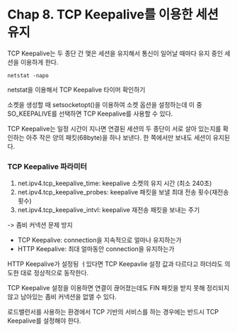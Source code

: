 # Chap 8. TCP Keepalive를 이용한 세션 유지

TCP Keepalive는 두 종단 간 맺은 세션을 유지해서 통신이 일어날 때마다 유지 중인 세션을 이용하게 한다.

```Shell
netstat -napo
```

netstat을 이용해서 TCP Keepalive 타이머 확인하기

소켓을 생성할 때 setsocketopt()을 이용하여 소켓 옵션을 설정하는데 이 중 SO_KEEPALIVE를 선택하면 TCP Keepalive를 사용할 수 있다.

TCP Keepalive는 일정 시간이 지나면 연결된 세션의 두 종단이 서로 살아 있는지를 확인하는 아주 작은 양의 패킷(68byte)을 하나 보낸다. 한 쪽에서만 보내도 세션이 유지된다.

### TCP Keepalive 파라미터
1. net.ipv4.tcp_keepalive_time: keepalive 소켓의 유지 시간 (최소 240초)
2. net.ipv4.tcp_keepalive_probes: keepalive 패킷을 보낼 최대 전송 횟수(재전송 횟수)
3. net.ipv4.tcp_keepalive_intvl: keepalive 재전송 패킷을 보내는 주기

-> 좀비 커넥션 문제 방지

- TCP Keepalive: connection을 지속적으로 얼마나 유지하는가
- HTTP Keepalive: 최대 얼마동안 connection을 유지하는가

HTTP Keepalive가 설정됭 ㅓ있다면 TCP Keepavlie 설정 값과 다르다고 하더라도 의도한 대로 정상적으로 동작한다.

TCP Keepalive 설정을 이용하면 연결이 끊어졌는데도 FIN 패킷을 받지 못해 정리되지 않고 남아있는 좀비 커넥션을 없앨 수 있다.

로드밸런서를 사용하는 환경에서 TCP 기반의 서비스를 하는 경우에는 반드시 TCP Keepalive를 설정해야 한다.